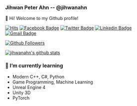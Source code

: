 ### Jihwan Peter Ahn -- @jihwanahn

👋 Hi! Welcome to my Github profile!


[![Hits](https://hits.seeyoufarm.com/api/count/incr/badge.svg?url=https%3A%2F%2Fgithub.com%2Fjihwanahn)](https://github.com/jihwanahn)
[![Facebook Badge](https://img.shields.io/badge/-Facebook-1877f2?style=flat-square&logo=facebook&logoColor=white&link=https://www.facebook.com/jihwanahn629/)](https://www.facebook.com/jihwanahn629/)
[![Twitter Badge](https://img.shields.io/badge/-Twitter-1877f2?style=flat-square&logo=twitter&logoColor=white&link=https://twitter.com/koelschkoelsch/)](https://twitter.com/koelschkoelsch/)
[![Linkedin Badge](https://img.shields.io/badge/-LinkedIn-blue?style=flat-square&logo=Linkedin&logoColor=white&link=https://www.linkedin.com/in/coldstew/)](https://www.linkedin.com/in/coldstew/)
[![Gmail Badge](https://img.shields.io/badge/-Gmail-d14836?style=flat-square&logo=Gmail&logoColor=white&link=mailto:coldstew@gmail.com)](mailto:coldstew@gmail.com)

[![Github Followers](https://img.shields.io/github/followers/jihwanahn?color=06d6a0&label=Github%20Followers&style=for-the-badge)](https://github.com/jihwanahn?tab=followers)

[![jihwanahn's github stats](https://github-readme-stats.vercel.app/api?username=jihwanahn&show_icons=true&hide_border=true)](https://github.com/jihwanahn/)

### 🌱 I’m currently learning
- Modern C++, C#, Python
- Game Programming, Machine Learning
- Unreal Engine 4
- Unity 3D
- PyTorch



<!--
**jihwanahn/jihwanahn** is a ✨ _special_ ✨ repository because its `README.md` (this file) appears on your GitHub profile.
[![Anurag's github stats](https://github-readme-stats.vercel.app/api?username=jihwanahn&show_icons=true&count_private=true)](https://github.com/jihwanahn/github-readme-stats)
Here are some ideas to get you started:

- 🔭 I’m currently working on ...
- 🌱 I’m currently learning ...
- 👯 I’m looking to collaborate on ...
- 🤔 I’m looking for help with ...
- 💬 Ask me about ...
- 📫 How to reach me: ...
- 😄 Pronouns: ...
- ⚡ Fun fact: ...



Hits Facebook Badge Twitter Badge Linkedin Badge Gmail Badge

Github Followers

utilForever's github stats
🔭 I’m currently working on

    Nexon Korea since Sep 2015
    Microsoft Developer Technologies MVP since Jul 2015

🌱 I’m currently learning

    Modern C++ (Currently, C++20)
    Rust, Julia, Python, TypeScript
    TensorFlow, PyTorch
    Flutter
    Reinforcement Learning
    Game Physics
    Computer Graphics
    Fluid Simulation
    Natural Language Processing

👯 I’m looking to collaborate on
-->

